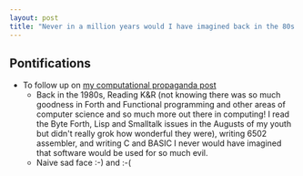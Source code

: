 ```yaml
---
layout: post
title: "Never in a million years would I have imagined back in the 80s that software would be used for so much evil"
---
```


## Pontifications

* To follow up on [my computational propaganda post](http://rolandtanglao.com/2018/02/07/p1-Mike-Caulfield-Arendt-propaganda-machine-automated-aka-computational-propaganda/)
    * Back in the 1980s, Reading K&R (not knowing there was so much goodness in Forth and Functional programming and other areas of computer science and so much more out there in computing! I read the Byte Forth, Lisp and Smalltalk issues in the Augusts of my youth but didn't really grok how wonderful they were), writing 6502 assembler, and writing C and BASIC I never would have imagined that software would be used for so much evil.
    * Naive sad face :-) and :-(